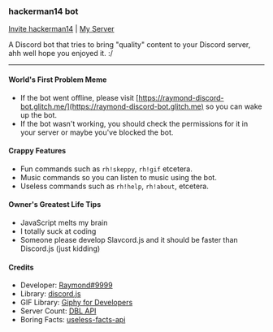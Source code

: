 ### hackerman14 bot

[Invite hackerman14](https://discordapp.com/oauth2/authorize?client_id=619613322903420929&scope=bot&permissions=8) | [My Server](https://discord.gg/fy6nBMg)

A Discord bot that tries to bring "quality" content to your Discord server, ahh well hope you enjoyed it. :/

---

#### **World's First Problem Meme**

- If the bot went offline, please visit [https://raymond-discord-bot.glitch.me/](https://raymond-discord-bot.glitch.me) so you can wake up the bot.
- If the bot wasn't working, you should check the permissions for it in your server or maybe you've blocked the bot.

#### **Crappy Features**

- Fun commands such as `rh!skeppy`, `rh!gif` etcetera.
- Music commands so you can listen to music using the bot.
- Useless commands such as `rh!help`, `rh!about`, etcetera.

#### **Owner's Greatest Life Tips**

- JavaScript melts my brain
- I totally suck at coding
- Someone please develop Slavcord.js and it should be faster than Discord.js (just kidding)

#### **Credits**

- Developer: [Raymond#9999](https://raymond-1227.github.io)
- Library: [discord.js](https://discord.js.org)
- GIF Library: [Giphy for Developers](https://developers.giphy.com)
- Server Count: [DBL API](https://top.gg/api/docs)
- Boring Facts: [useless-facts-api](https://github.com/sameerkumar18/useless-facts-api)
